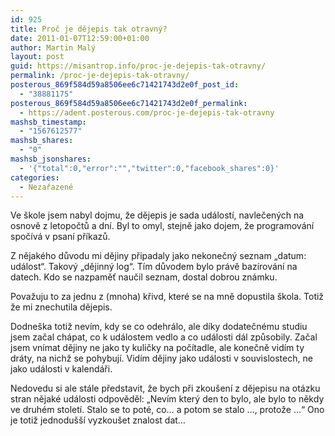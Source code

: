 ```yaml
---
id: 925
title: Proč je dějepis tak otravný?
date: 2011-01-07T12:59:00+01:00
author: Martin Malý
layout: post
guid: https://misantrop.info/proc-je-dejepis-tak-otravny/
permalink: /proc-je-dejepis-tak-otravny/
posterous_869f584d59a8506ee6c71421743d2e0f_post_id:
  - "38881175"
posterous_869f584d59a8506ee6c71421743d2e0f_permalink:
  - https://adent.posterous.com/proc-je-dejepis-tak-otravny
mashsb_timestamp:
  - "1567612577"
mashsb_shares:
  - "0"
mashsb_jsonshares:
  - '{"total":0,"error":"","twitter":0,"facebook_shares":0}'
categories:
  - Nezařazené
---
```

Ve &scaron;kole jsem nabyl dojmu, že dějepis je sada ud&aacute;lost&iacute;, navlečen&yacute;ch na osnově z letopočtů a dn&iacute;. Byl to omyl, stejně jako dojem, že programov&aacute;n&iacute; spoč&iacute;v&aacute; v psan&iacute; př&iacute;kazů.

Z nějak&eacute;ho důvodu mi dějiny připadaly jako nekonečn&yacute; seznam &#8222;datum: ud&aacute;lost&#8220;. Takov&yacute; &#8222;dějinn&yacute; log&#8220;. T&iacute;m důvodem bylo pr&aacute;vě baz&iacute;rov&aacute;n&iacute; na datech. Kdo se nazpaměť naučil seznam, dostal dobrou zn&aacute;mku.

Považuju to za jednu z (mnoha) křivd, kter&eacute; se na mně dopustila &scaron;kola. Totiž že mi znechutila dějepis.

Dodne&scaron;ka totiž nev&iacute;m, kdy se co odehr&aacute;lo, ale d&iacute;ky dodatečn&eacute;mu studiu jsem začal ch&aacute;pat, co k ud&aacute;lostem vedlo a co ud&aacute;losti d&aacute;l způsobily. Začal jsem vn&iacute;mat dějiny ne jako ty kuličky na poč&iacute;tadle, ale konečně vid&iacute;m ty dr&aacute;ty, na nichž se pohybuj&iacute;. Vid&iacute;m dějiny jako ud&aacute;losti v souvislostech, ne jako ud&aacute;losti v kalend&aacute;ři.

Nedovedu si ale st&aacute;le představit, že bych při zkou&scaron;en&iacute; z dějepisu na ot&aacute;zku stran nějak&eacute; ud&aacute;losti odpověděl: &#8222;Nev&iacute;m kter&yacute; den to bylo, ale bylo to někdy ve druh&eacute;m stolet&iacute;. Stalo se to pot&eacute;, co&#8230; a potom se stalo &#8230;, protože &#8230;&#8220; Ono je totiž jednodu&scaron;&scaron;&iacute; vyzkou&scaron;et znalost dat&#8230;